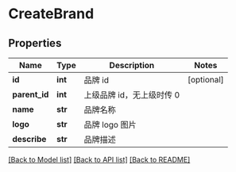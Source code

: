 # CreateBrand

## Properties
Name | Type | Description | Notes
------------ | ------------- | ------------- | -------------
**id** | **int** |  品牌 id | [optional] 
**parent_id** | **int** |  上级品牌 id，无上级时传 0 | 
**name** | **str** |  品牌名称 | 
**logo** | **str** |  品牌 logo 图片 | 
**describe** | **str** |  品牌描述 | 

[[Back to Model list]](../README.md#documentation-for-models) [[Back to API list]](../README.md#documentation-for-api-endpoints) [[Back to README]](../README.md)

